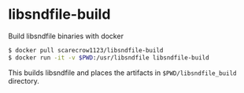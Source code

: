 # libsndfile-build
Build libsndfile binaries with docker

```bash
$ docker pull scarecrow1123/libsndfile-build
$ docker run -it -v $PWD:/usr/libsndfile libsndfile-build
```

This builds libsndfile and places the artifacts in `$PWD/libsndfile_build` directory.
